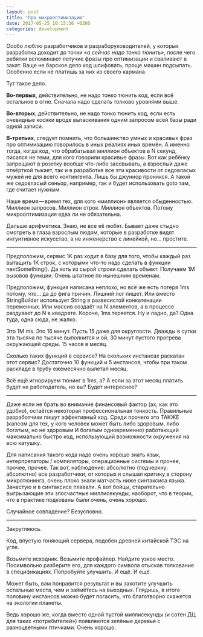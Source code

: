 ```yaml
---
layout: post
title: "Про микрооптимизацию"
date: 2017-05-25 10:15:36 +0300
categories: development
---
```

Особо люблю разработчиков и разраборуководителей, у которых разработка доходит до точки *«а сейчас надо тонко тюнить»*, после чего ребятки вспоминают летучие фразы про оптимизации и сваливают в закат. Ваще не барское дело код шлифовать, проще машин подсыпать. Особенно если не платишь за них из своего кармана.

Тут такое дело.

**Во-первых**, действительно, не надо тонко тюнить код, если всё остальное в огне. Сначала надо сделать толково уровнями выше.

**Во-вторых**, действительно, не надо тонко тюнить код, если есть очевидные косяки вроде вытаскивания одним запросом всей базы ради одной записи.

**В-третьих**, следует помнить, что большинство умных и красивых фраз про оптимизацию говорилось в иных реалиях иных времён. А именно тогда, когда код, что обрабатывал миллион объектов в N секунд, писался не теми, для кого говорили красивые фразы. Вот как ребёнку запрещают в розетку вообще что-либо засовывать, а взрослый даже отвёрткой тыкает, так и в разработке все эти красивости от седовласых мужей не для всего контингента. Лишь бы джуниор проникся. А такой же седовласый сеньор, например, так и будет использовать goto там, где считает нужным.

Наше время — время тех, для кого «миллион» является обыденностью. Миллион запросов. Миллион строк. Миллион объектов. Потому микрооптимизация едва ли не обязательна.

Дальше арифметика. Знаю, не все её любят. Бывает даже стыдно смотреть в глаза взрослым людям, которые в разработке видят интуитивное искусство, а не инженерство с линейкой, но… простите.

---

Предположим, сервис 1K раз ходит в базу для того, чтобы каждый раз вытащить 1K строк, с которыми что-то надо сделать в функции nextSomething(). Да хоть из сырой строки сделать объект. Получаем 1M вызовов функции. Очень штатное по нынешним временам.

Предположим, функция написана неплохо, но всё же есть потеря 1ms потому, что… да до фига причин. Лишний лог пишет. Или вместо StringBuilder использует String в развесистой конкатенации переменных. Или массив создаёт на N элементов, а в процессе раздувает до N в квадрате. Короче, 1ms теряется. Ну и ладно, да? Одна туда, одна сюда, не жалко.

Это 1M ms. Это 16 минут. Пусть 15 даже для округлости. Дважды в сутки эта тысяча по тысяче выполнится и ой, 30 минут пустого прогрева окружающей среды. 15 часов в месяц.

Сколько таких функций в сервисе? На скольких инстансах раскатан этот сервис? Достаточно 10 функций и 5 инстансов, чтобы при таком раскладе в трубу ежемесячно вылетал месяц.

Всё ещё игнорируем тюнинг в 1ms, а? А если за этот месяц платить будет не работодатель, но вы? Будет интереснее?

---

Даже если не брать во внимание финансовый фактор (ах, как это удобно), остаётся некоторая профессиональная тонкость. Правильные разработчики пишут эффективный код. Среди прочего это ТАКЖЕ (капсом для тех, у кого человек может быть либо здоровым, либо богатым, но не здоровым И богатым одновременно) работающий максимально быстро код, использующий возможности окружения на всю катушку.

Для написания такого кода надо очень хорошо знать язык, интерпретаторы / компиляторы, операционные системы и прочее, прочее, прочее. Так вот, наблюдение: абсолютно (подчеркну: абсолютно) все разработчики, от которых я слышал критику в сторону микротюнинга, очень плохо знали матчасть ниже синтаксиса языка. Зачастую и в синтаксисе плавали. А вот бойцы, старательно выгрызающие эти злосчастные миллисекунды, наоборот, что в теории, что в практике подкованы были очень, очень хорошо.

Случайное совпадение? Безусловно.

---

Закругляюсь.

Код, впустую гоняющий сервера, подобен древней китайской ТЭС на угле.

Возьмите исходник. Возьмите профайлер. Найдите узкое место. Посимвольно разберите его, для каждого символа отыскав толкование в спецификациях. Попробуйте улучшить. И ещё. И ещё.

Может быть, вам понравится результат и вы захотите улучшить остальные места, чем и займётесь на выходных. Глядишь, в итоге половину инстансов можно будет погасить, что благотворно скажется на экологии планеты.

Ведь хорошо же, когда вместо одной пустой миллисекунды (и сотен ДЦ для таких «потребителей») появляются зелёные деревья с разноцветными птичками. Очень хорошо.
